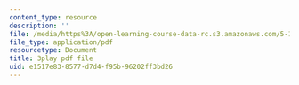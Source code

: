 ```yaml
---
content_type: resource
description: ''
file: /media/https%3A/open-learning-course-data-rc.s3.amazonaws.com/5-111-principles-of-chemical-science-fall-2008/e1517e838577d7d4f95b96202ff3bd26_LPh2Ut7D4WA.pdf
file_type: application/pdf
resourcetype: Document
title: 3play pdf file
uid: e1517e83-8577-d7d4-f95b-96202ff3bd26
---
```

